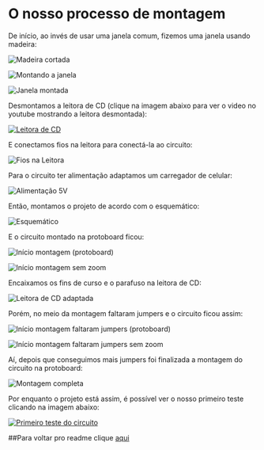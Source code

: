 # O nosso processo de montagem

De início, ao invés de usar uma janela comum, fizemos uma janela usando madeira:

![Madeira cortada](imagens/Madeira_Cortada.jpeg)

![Montando a janela](imagens/Exemplo_de_como_ficaria_janela.jpeg)

![Janela montada](imagens/Montagem_completa_da_janela.jpg)

Desmontamos a leitora de CD (clique na imagem abaixo para ver o video no youtube mostrando a leitora desmontada):

[![Leitora de CD](http://img.youtube.com/vi/qOR3gVlzI5w/0.jpg)](http://www.youtube.com/watch?v=qOR3gVlzI5w)

E conectamos fios na leitora para conectá-la ao circuito:

![Fios na Leitora](imagens/08_02_Fios_na_leitora.jpg)

Para o circuito ter alimentação adaptamos um carregador de celular:

![Alimentação 5V](imagens/08_02_Alimentação_5V.jpg)

Então, montamos o projeto de acordo com o esquemático:

![Esquemático](imagens/esquematico.jpg)

E o circuito montado na protoboard ficou:

![Início montagem (protoboard)](imagens/08_02_Inicio_montagem_protoboard.jpg)

![Início montagem sem zoom](imagens/08_02_Inicio_montagem.jpg)

Encaixamos os fins de curso e o parafuso na leitora de CD: 

![Leitora de CD adaptada](imagens/20_02_Encaixe_dos_fim_de_curso_e_parafuso.jpg)

Porém, no meio da montagem faltaram jumpers e o circuito ficou assim:

![Início montagem faltaram jumpers (protoboard)](imagens/20_02_Zoom_(JUMPERS_ACABARAM).jpg)

![Início montagem faltaram jumpers sem zoom](imagens/20_02_Protoboard_(JUMPERS_ACABARAM).jpg)

Aí, depois que conseguimos mais jumpers foi finalizada a montagem do circuito na protoboard:

![Montagem completa](imagens/23_02_Montagem_98.jpg)

Por enquanto o projeto está assim, é possível ver o nosso primeiro teste clicando na imagem abaixo:

[![Primeiro teste do circuito](http://img.youtube.com/vi/uPhd9lKzm1s/0.jpg)](http://www.youtube.com/watch?v=uPhd9lKzm1s)

##Para voltar pro readme clique [aqui](README.md)
